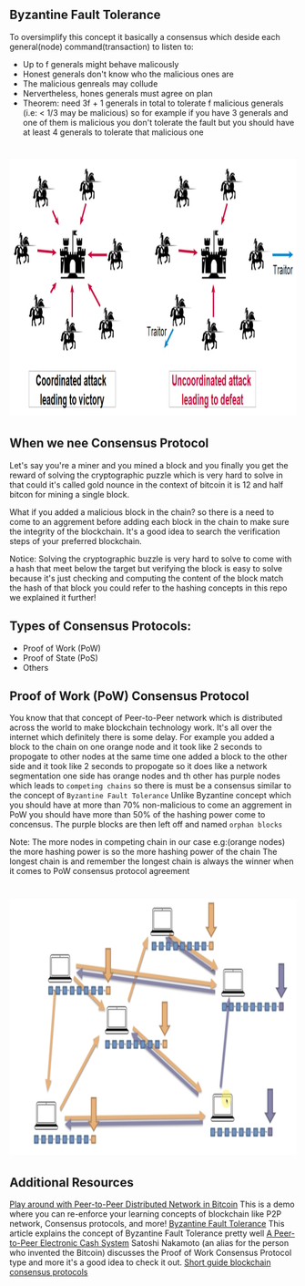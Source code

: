 ## Byzantine Fault Tolerance
To oversimplify this concept it basically a consensus which deside each general(node) command(transaction) to listen to:
- Up to f generals might behave malicously
- Honest generals don't know who the malicious ones are
- The malicious genreals may collude
- Nervertheless, hones generals must agree on plan
- Theorem: need 3f + 1 generals in total to tolerate f
  malicious generals (i.e: < 1/3 may be malicious) so for example if you have 3 generals and one of them is malicious you don't tolerate the fault but you should have at least 4 generals to tolerate that malicious one
<h1 align="center">
  <img alt="byzantine fault tolerance" src="assets/byzantine-fault-tolerance.png" width="800px" height="450px" /><br/>
</h1>

## When we nee Consensus Protocol
Let's say you're a miner and you mined a block and you finally you get the reward of solving the cryptographic puzzle which is very hard to solve in that could it's called gold nounce in the context of bitcoin it is 12 and half bitcon for mining a single block.

What if you added a malicious block in the chain? so there is a need to come to an aggrement before adding each block in the chain to make sure the integrity of the blockchain. It's a good idea to search the verification steps of your preferred blockchain.

Notice: Solving the cryptographic buzzle is very hard to solve to come with a hash that meet below the target but verifying the block is easy to solve because it's just checking and computing the content of the block match the hash of that block you could refer to the hashing concepts in this repo we explained it further!


## Types of Consensus Protocols:
- Proof of Work (PoW)
- Proof of State (PoS)
- Others

## Proof of Work (PoW) Consensus Protocol
You know that that concept of Peer-to-Peer network which is distributed across the world to make blockchain technology work. It's all over the internet which definitely there is some delay. For example you added a block to the chain on one orange node and it took like 2 seconds to propogate to other nodes at the same time one added a block to the other side and it took like 2 seconds to propogate so it does like a network segmentation one side has orange nodes and th other has purple nodes which leads to `competing chains` so there is must be a consensus similar to the concept of `Byzantine Fault Tolerance` Unlike Byzantine concept which you should have at more than 70% non-malicious to come an aggrement in PoW you should have more than 50% of the hashing power come to concensus. The purple blocks are then left off and named `orphan blocks`

Note: The more nodes in competing chain in our case e.g:(orange nodes) the more hashing power is so the more hashing power of the chain The longest chain is and remember the longest chain is always the winner when it comes to PoW consensus protocol agreement

<h1 align="center">
  <img alt="Proof-of-Work Consensus Protocol" src="assets/pow-consensus-protocol.png" width="800px" height="450px" /><br/>
</h1>


## Additional Resources
[Play around with Peer-to-Peer Distributed Network in Bitcoin](https://tools.superdatascience.com/blockchain/distributed) This is a demo where you can re-enforce your learning concepts of blockchain like P2P network, Consensus protocols, and more!
[Byzantine Fault Tolerance](https://medium.com/loom-network/understanding-blockchain-fundamentals-part-1-byzantine-fault-tolerance-245f46fe8419) This article explains the concept of Byzantine Fault Tolerance pretty well
[A Peer-to-Peer Electronic Cash System](https://www.bitcoin.com/bitcoin.pdf) Satoshi Nakamoto (an alias for the person who invented the Bitcoin) discusses the Proof of Work Consensus Protocol type and more it's a good idea to check it out.
[Short guide blockchain consensus protocols](http://www.coindesk.com/short-guide-blockchain-consensus-protocol)
